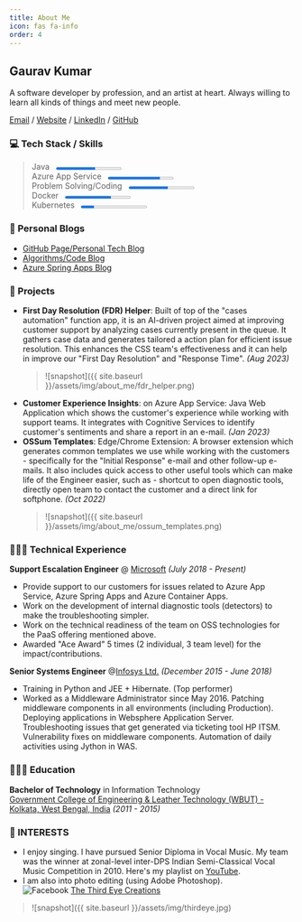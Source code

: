 ```yaml
---
title: About Me
icon: fas fa-info
order: 4
---
```


## Gaurav Kumar

A software developer by profession, and an artist at heart. Always willing to learn all kinds of things and meet new people.

[Email](mailto:gkgaurav31@gmail.com) / [Website](https://gkgaurav31.github.io/) / [LinkedIn](https://www.linkedin.com/in/gauk/) / [GitHub](https://github.com/gkgaurav31)

### :computer: Tech Stack / Skills

> Java &nbsp; <progress max="100" value="60" style="width: 25%; height: 10px;"></progress>  
> Azure App Service &nbsp; <progress max="100" value="80" style="width: 25%; height: 10px;"></progress>  
> Problem Solving/Coding &nbsp; <progress max="100" value="60" style="width: 25%; height: 10px;"></progress>  
> Docker &nbsp; <progress max="100" value="70" style="width: 25%; height: 10px;"></progress>  
> Kubernetes &nbsp; <progress max="100" value="20" style="width: 25%; height: 10px;"></progress>

### :notebook_with_decorative_cover: Personal Blogs

- [GitHub Page/Personal Tech Blog](https://gkgaurav31.github.io/blog/)
- [Algorithms/Code Blog](https://gkgaurav31.github.io/)
- [Azure Spring Apps Blog](https://gkgaurav31.github.io/azure-spring-cloud/)

### :newspaper: Projects

- **First Day Resolution (FDR) Helper**: Built of top of the "cases automation" function app, it is an AI-driven project aimed at improving customer support by analyzing cases currently present in the queue. It gathers case data and generates tailored a action plan for efficient issue resolution. This enhances the CSS team's effectiveness and it can help in improve our "First Day Resolution" and "Response Time". _(Aug 2023)_
  > ![snapshot]({{ site.baseurl }}/assets/img/about_me/fdr_helper.png)
- **Customer Experience Insights**: on Azure App Service: Java Web Application which shows the customer's experience while working with support teams. It integrates with Cognitive Services to identify customer's sentiments and share a report in an e-mail. _(Jan 2023)_
- **OSSum Templates**: Edge/Chrome Extension: A browser extension which generates common templates we use while working with the customers - specifically for the "Initial Response" e-mail and other follow-up e-mails. It also includes quick access to other useful tools which can make life of the Engineer easier, such as - shortcut to open diagnostic tools, directly open team to contact the customer and a direct link for softphone. _(Oct 2022)_
  > ![snapshot]({{ site.baseurl }}/assets/img/about_me/ossum_templates.png)

### 👨🏻‍💻 Technical Experience

**Support Escalation Engineer** @ [Microsoft](https://www.microsoft.com/en-in/) _(July 2018 - Present)_

- Provide support to our customers for issues related to Azure App Service, Azure Spring Apps and Azure Container Apps.
- Work on the development of internal diagnostic tools (detectors) to make the troubleshooting simpler.
- Work on the technical readiness of the team on OSS technologies for the PaaS offering mentioned above.
- Awarded "Ace Award" 5 times (2 individual, 3 team level) for the impact/contributions.

**Senior Systems Engineer** @[Infosys Ltd.](https://www.infosys.com/) _(December 2015 - June 2018)_

- Training in Python and JEE + Hibernate. (Top performer)
- Worked as a Middleware Administrator since May 2016. Patching middleware components in all environments (including Production). Deploying applications in Websphere Application Server. Troubleshooting issues that get generated via ticketing tool HP ITSM. Vulnerability fixes on middleware components. Automation of daily activities using Jython in WAS.

### 👨🏻‍🎓 Education

**Bachelor of Technology** in Information Technology  
[Government College of Engineering & Leather Technology (WBUT) - Kolkata, West Bengal, India](https://gcelt.gov.in/) _(2011 - 2015)_

### :musical_score: INTERESTS

- I enjoy singing. I have pursued Senior Diploma in Vocal Music. My team was the winner at zonal-level inter-DPS Indian Semi-Classical Vocal Music Competition in 2010. Here's my playlist on [YouTube](https://www.youtube.com/playlist?list=PLcxMc9zuTCJYXqhsFkTwp89zqV0yMhSii).
- I am also into photo editing (using Adobe Photoshop).  
  ![Facebook](https://img.shields.io/badge/Facebook-%231877F2.svg?style=for-the-badge&logo=Facebook&logoColor=white)
  [The Third Eye Creations](https://www.facebook.com/thethirdeyecreations)

> ![snapshot]({{ site.baseurl }}/assets/img/thirdeye.jpg)
